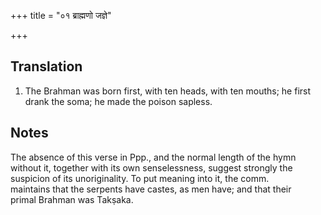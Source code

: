 +++
title = "०१ ब्राह्मणो जज्ञे"

+++
## Translation
1. The Brahman was born first, with ten heads, with ten mouths; he first  
drank the soma; he made the poison sapless.

## Notes
The absence of this verse in Ppp., and the normal length of the hymn  
without it, together with its own senselessness, suggest strongly the  
suspicion of its unoriginality. To put meaning into it, the comm.  
maintains that the serpents have castes, as men have; and that their  
primal Brahman was Takṣaka.

